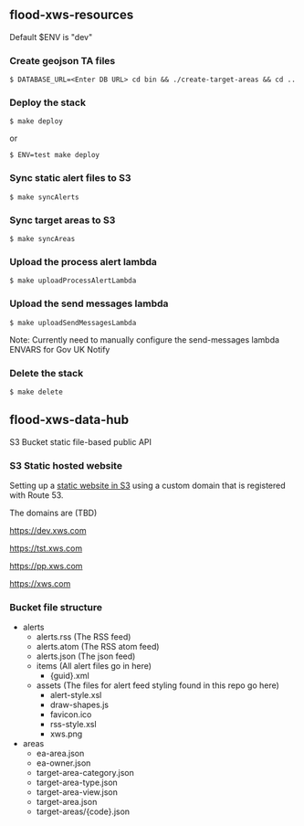 ## flood-xws-resources

Default $ENV is "dev"

### Create geojson TA files
`$ DATABASE_URL=<Enter DB URL> cd bin && ./create-target-areas && cd ..`

### Deploy the stack
`$ make deploy`

or

`$ ENV=test make deploy`

### Sync static alert files to S3
`$ make syncAlerts`

### Sync target areas to S3
`$ make syncAreas`

### Upload the process alert lambda
`$ make uploadProcessAlertLambda`

### Upload the send messages lambda
`$ make uploadSendMessagesLambda`

Note: Currently need to manually configure the send-messages lambda ENVARS for Gov UK Notify

### Delete the stack
`$ make delete`


## flood-xws-data-hub

S3 Bucket static file-based public API

### S3 Static hosted website

Setting up a [static website in S3](https://docs.aws.amazon.com/AmazonS3/latest/userguide/website-hosting-custom-domain-walkthrough.html) using a custom domain that is registered with Route 53.

The domains are (TBD)

https://dev.xws.com

https://tst.xws.com

https://pp.xws.com

https://xws.com


### Bucket file structure

* alerts
  * alerts.rss (The RSS feed)
  * alerts.atom (The RSS atom feed)
  * alerts.json (The json feed)
  * items (All alert files go in here)
    * {guid}.xml
  * assets (The files for alert feed styling found in this repo go here)
    * alert-style.xsl
    * draw-shapes.js
    * favicon.ico
    * rss-style.xsl
    * xws.png
* areas
  * ea-area.json
  * ea-owner.json
  * target-area-category.json
  * target-area-type.json
  * target-area-view.json
  * target-area.json
  * target-areas/{code}.json